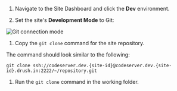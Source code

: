1. Navigate to the Site Dashboard and click the **<span class="fa fa-wrench"></span> Dev** environment.

1. Set the site's **Development Mode** to Git:

  ![Git connection mode](../../../../../images/dashboard/connection-mode-git.png)

1. Copy the `git clone` command for the site repository.

  The command should look similar to the following:

  ```shell{promptUser:user}
  git clone ssh://codeserver.dev.{site-id}@codeserver.dev.{site-id}.drush.in:2222/~/repository.git
  ```

1. Run the `git clone` command in the working folder.
